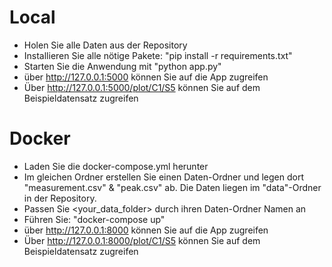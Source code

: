 # Local
- Holen Sie alle Daten aus der Repository
- Installieren Sie alle nötige Pakete: "pip install -r requirements.txt"
- Starten Sie die Anwendung mit "python app.py"
- über http://127.0.0.1:5000 können Sie auf die App zugreifen
- Über http://127.0.0.1:5000/plot/C1/S5 können Sie auf dem Beispieldatensatz zugreifen

# Docker
- Laden Sie die docker-compose.yml herunter
- Im gleichen Ordner erstellen Sie einen Daten-Ordner und legen dort "measurement.csv" & "peak.csv" ab. Die Daten liegen im "data"-Ordner in der Repository.
- Passen Sie <your_data_folder> durch ihren Daten-Ordner Namen an
- Führen Sie: "docker-compose up"
- über http://127.0.0.1:8000 können Sie auf die App zugreifen
- Über http://127.0.0.1:8000/plot/C1/S5 können Sie auf dem Beispieldatensatz zugreifen
